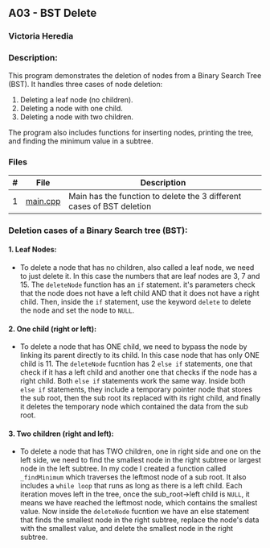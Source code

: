 ## A03 - BST Delete
### Victoria Heredia
### Description:

This program demonstrates the deletion of nodes from a Binary Search Tree (BST). It handles three cases of node deletion:
1. Deleting a leaf node (no children).
2. Deleting a node with one child.
3. Deleting a node with two children.

The program also includes functions for inserting nodes, printing the tree, and finding the minimum value in a subtree.



### Files

|   #   | File             | Description                                        |
| :---: | ---------------- | -------------------------------------------------- |
|   1   | [main.cpp](./main.cpp) | Main has the function to delete the 3 different cases of BST deletion


### Deletion cases of a Binary Search tree (BST):

#### 1. Leaf Nodes:
- To delete a node that has no children, also called a leaf node, we need to just delete it. In this case the numbers that are leaf nodes are 3, 7 and 15. The `deleteNode` function has an `if` statement. it's parameters check that the node does not have a left child AND that it does not have a right child. Then, inside the `if` statement, use the keyword `delete` to delete the node and set the node to `NULL`. 

#### 2. One child (right or left):
- To delete a node that has ONE child, we need to bypass the node by linking its parent directly to its child. In this case node that has only ONE child is 11. The `deleteNode` fucntion has 2 `else if` statements, one that check if it has a left child and another one that checks if the node has a right child. Both `else if` statements work the same way. Inside both `else if` statements, they include a temporary pointer node that stores the sub root, then the sub root its replaced with its right child, and finally it deletes the temporary node which contained the data from the sub root. 

#### 3. Two children (right and left):
- To delete a node that has TWO children, one in right side and one on the left side, we need to find the smallest node in the right subtree or largest node in the left subtree. In my code I created a function called `_findMinimum` which traverses the leftmost node of a sub root. It also includes a `while loop` that runs as long as there is a left child. Each iteration moves left in the tree, once the sub_root->left child is `NULL`, it means we have reached the leftmost node, which contains the smallest value. Now inside the `deleteNode` fucntion we have an else statement that finds the smallest node in the right subtree, replace the node's data with the smallest value, and delete the smallest node in the right subtree. 